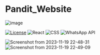 # Pandit_Website

![image](https://github.com/user-attachments/assets/f6ca6b4f-a85b-4b96-a325-6d6fdf0ccc40)



[![License](https://img.shields.io/badge/license-MIT-blue.svg)](https://github.com/kunal-arya/social-media-app/blob/main/LICENSE) ![React](https://img.shields.io/badge/-React-61DAFB?logo=react&logoColor=white) ![CSS](https://img.shields.io/badge/-CSS-1572B6?logo=css3&logoColor=white) ![WhatsApp API](https://img.shields.io/badge/-WhatsApp-25D366?logo=whatsapp&logoColor=white)

![Screenshot from 2023-11-19 22-48-31](https://github.com/KulkarniShrinivas/Pandit_Website/assets/91586785/bef63ed3-11e6-4809-9b22-13b42e751343)
![Screenshot from 2023-11-19 22-49-09](https://github.com/KulkarniShrinivas/Pandit_Website/assets/91586785/8ce05a5d-28a4-4372-ace8-0f52cff38f92)
